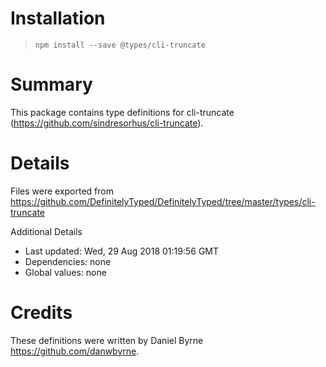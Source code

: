# Installation
> `npm install --save @types/cli-truncate`

# Summary
This package contains type definitions for cli-truncate (https://github.com/sindresorhus/cli-truncate).

# Details
Files were exported from https://github.com/DefinitelyTyped/DefinitelyTyped/tree/master/types/cli-truncate

Additional Details
 * Last updated: Wed, 29 Aug 2018 01:19:56 GMT
 * Dependencies: none
 * Global values: none

# Credits
These definitions were written by Daniel Byrne <https://github.com/danwbyrne>.
